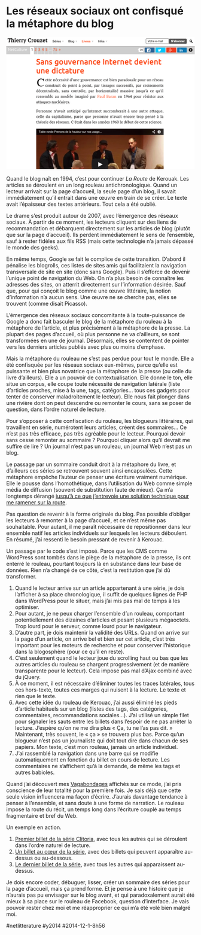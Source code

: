 # Les réseaux sociaux ont confisqué la métaphore du blog

![](_i/screenshot.png)

Quand le blog naît en 1994, c’est pour continuer *La Route* de Kerouak. Les articles se déroulent en un long rouleau antichronologique. Quand un lecteur arrivait sur la page d’accueil, la seule page d’un blog, il savait immédiatement qu’il entrait dans une œuvre en train de se créer. Le texte avait l’épaisseur des textes antérieurs. Tout cela a été oublié.

Le drame s’est produit autour de 2007, avec l’émergence des réseaux sociaux. À partir de ce moment, les lecteurs cliquent sur des liens de recommandation et débarquent directement sur les articles de blog (plutôt que sur la page d’accueil). Ils perdent immédiatement le sens de l’ensemble, sauf à rester fidèles aux fils RSS (mais cette technologie n’a jamais dépassé le monde des geeks).

En même temps, Google se fait le complice de cette transition. D’abord il pénalise les blogrolls, ces listes de sites amis qui facilitaient la navigation transversale de site en site (donc sans Google). Puis il s’efforce de devenir l’unique point de navigation du Web. On n’a plus besoin de connaître les adresses des sites, on atterrit directement sur l’information désirée. Sauf que, pour qui conçoit le blog comme une œuvre littéraire, la notion d’information n’a aucun sens. Une œuvre ne se cherche pas, elles se trouvent (comme disait Picasso).

L’émergence des réseaux sociaux concomitante à la toute-puissance de Google a donc fait basculer le blog de la métaphore du rouleau à la métaphore de l’article, et plus précisément à la métaphore de la presse. La plupart des pages d’accueil, où plus personne ne va d’ailleurs, se sont transformées en une de journal. Désormais, elles se contentent de pointer vers les derniers articles publiés avec plus ou moins d’emphase.

Mais la métaphore du rouleau ne s’est pas perdue pour tout le monde. Elle a été confisquée par les réseaux sociaux eux-mêmes, parce qu’elle est puissante et bien plus novatrice que la métaphore de la presse (ou celle du livre d’ailleurs). Elle a un pouvoir de contextualisation. Elle donne le ton, elle situe un corpus, elle coupe toute nécessité de navigation latérale (liste d’articles proches, mise à la une, tags, catégories… tous ces gadgets pour tenter de conserver maladroitement le lecteur). Elle nous fait plonger dans une rivière dont on peut descendre ou remonter le cours, sans se poser de question, dans l’ordre naturel de lecture.

Pour s’opposer à cette confiscation du rouleau, les blogueurs littéraires, qui travaillent en série, numérotent leurs articles, créent des sommaires… Ce n’est pas très efficace, pas très agréable pour le lecteur. Pourquoi devoir sans cesse remonter au sommaire ? Pourquoi cliquer alors qu’il devrait me suffire de lire ? Un journal n’est pas un rouleau, un journal Web n’est pas un blog.

Le passage par un sommaire conduit droit à la métaphore du livre, et d’ailleurs ces séries se retrouvent souvent ainsi encapsulées. Cette métaphore empêche l’auteur de penser une écriture vraiment numérique. Elle le pousse dans l’homothétique, dans l’utilisation du Web comme simple média de diffusion (souvent de substitution faute de mieux). Ça m’a longtemps dérangé [jusqu’à ce que j’entrevoie une solution technique pour me ramener sur la route](../10/ce-qui-manque-au-blog-ou-la-revolution-litteraire.md).

Pas question de revenir à la forme originale du blog. Pas possible d’obliger les lecteurs à remonter à la page d’accueil, et ce n’est même pas souhaitable. Pour autant, il me paraît nécessaire de repositionner dans leur ensemble natif les articles individuels sur lesquels les lecteurs déboulent. En résumé, j’ai ressenti le besoin pressant de revenir à Kerouac.

Un passage par le code s’est imposé. Parce que les CMS comme WordPress sont tombés dans le piège de la métaphore de la presse, ils ont enterré le rouleau, pourtant toujours là en substance dans leur base de données. Rien n’a changé de ce côté, c’est la restitution que j’ai dû transformer.

1. Quand le lecteur arrive sur un article appartenant à une série, je dois l’afficher à sa place chronologique, il suffit de quelques lignes de PHP dans WordPress pour le situer, mais j’ai mis pas mal de temps à les optimiser.
2. Pour autant, je ne peux charger l’ensemble d’un rouleau, comportant potentiellement des dizaines d’articles et pesant plusieurs mégaoctets. Trop lourd pour le serveur, comme lourd pour le navigateur.
3. D’autre part, je dois maintenir la validité des URLs. Quand on arrive sur la page d’un article, on arrive bel et bien sur cet article, c’est très important pour les moteurs de recherche et pour conserver l’historique dans la blogosphère (pour ce qu’il en reste).
4. C’est seulement quand le lecteur joue du scrolling haut ou bas que les autres articles du rouleau se chargent progressivement (et de manière transparente pour le lecteur). Cela impose pas mal d’Ajax combiné avec du jQuery.
5. À ce moment, il est nécessaire d’éliminer toutes les traces latérales, tous ces hors-texte, toutes ces marges qui nuisent à la lecture. Le texte et rien que le texte.
6. Avec cette idée du rouleau de Kerouac, j’ai aussi éliminé les pieds d’article habituels sur un blog (listes des tags, des catégories, commentaires, recommandations sociales…). J’ai utilisé un simple filet pour signaler les sauts entre les billets dans l’espoir de ne pas arrêter la lecture. J’espère qu’on ne me dira plus « Ça, tu ne l’as pas dit. » Maintenant, très souvent, le « ça » se trouvera plus bas. Parce qu’un blogueur n’est pas un journaliste qui doit tout dire dans chacun de ses papiers. Mon texte, c’est mon rouleau, jamais un article individuel.
7. J’ai rassemblé la navigation dans une barre qui se modifie automatiquement en fonction du billet en cours de lecture. Les commentaires ne s’affichent qu’à la demande, de même les tags et autres babioles.

Quand j’ai découvert mes [Vagabondages](../../2014/11/le-je-lappareil-photo-et-limprimante.md) affichés sur ce mode, j’ai pris conscience de leur totalité pour la première fois. Je sais déjà que cette seule vision influencera ma façon d’écrire. J’aurais davantage tendance à penser à l’ensemble, et sans doute à une forme de narration. Le rouleau impose la route du récit, un temps long dans l’écriture couplé au temps fragmentaire et bref du Web.

Un exemple en action.

1. [Premier billet de la série Clitoria](../../books/clitoria.md), avec tous les autres qui se déroulent dans l’ordre naturel de lecture.
2. [Un billet au cœur de la série](../../books/clitoria.md), avec des billets qui peuvent apparaître au-dessus ou au-dessous.
3. [Le dernier billet de la série](../../books/clitoria.md), avec tous les autres qui apparaissent au-dessus.

Je dois encore coder, débuguer, lisser, créer un sommaire des séries pour la page d’accueil, mais ça prend forme. Et je pense à une histoire que je n’aurais pas pu envisager sur le blog avant, et qui paradoxalement aurait été mieux à sa place sur le rouleau de Facebook, question d’interface. Je vais pouvoir rester chez moi et me réapproprier ce qui m’a été volé bien malgré moi.

#netlitterature #y2014 #2014-12-1-8h56
